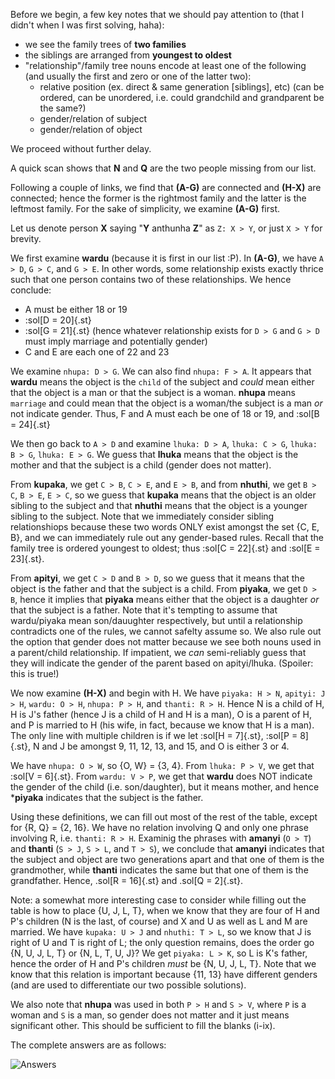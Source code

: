 Before we begin, a few key notes that we should pay attention to (that I didn't when I was first solving, haha):
- we see the family trees of **two families**
- the siblings are arranged from **youngest to oldest**
- "relationship"/family tree nouns encode at least one of the following (and usually the first and zero or one of the latter two):
	- relative position (ex. direct & same generation [siblings], etc) (can be ordered, can be unordered, i.e. could grandchild and grandparent be the same?)
	- gender/relation of subject
	- gender/relation of object 

We proceed without further delay.

A quick scan shows that **N** and **Q** are the two people missing from our list.

Following a couple of links, we find that **(A-G)** are connected and **(H-X)** are connected; hence the former is the rightmost family and the latter is the leftmost family. For the sake of simplicity, we examine **(A-G)** first. 

Let us denote person **X** saying "**Y** anthunha **Z**" as `Z: X > Y`, or just `X > Y` for brevity.

We first examine **wardu** (because it is first in our list \:P). In **(A-G)**, we have `A > D`, `G > C`, and `G > E`. In other words, some relationship exists exactly thrice such that one person contains two of these relationships. We hence conclude:
- A must be either 18 or 19
- :sol[D = 20]{.st}
- :sol[G = 21]{.st} (hence whatever relationship exists for `D > G` and `G > D` must imply marriage and potentially gender)
- C and E are each one of 22 and 23

We examine `nhupa: D > G`. We can also find `nhupa: F > A`. It appears that **wardu** means the object is the `child` of the subject and *could* mean either that the object is a man or that the subject is a woman. **nhupa** means `marriage` and could mean that the object is a woman/the subject is a man *or* not indicate gender. Thus, F and A must each be one of 18 or 19, and :sol[B = 24]{.st}

We then go back to `A > D` and examine `lhuka: D > A`, `lhuka: C > G`, `lhuka: B > G`, `lhuka: E > G`. We guess that **lhuka** means that the object is the mother and that the subject is a child (gender does not matter). 

From **kupaka**, we get `C > B`, `C > E`, and `E > B`, and from **nhuthi**, we get `B > C`, `B > E`, `E > C`, so we guess that **kupaka** means that the object is an older sibling to the subject and that **nhuthi** means that the object is a younger sibling to the subject. Note that we immediately consider sibling relationshiops because these two words ONLY exist amongst the set {C, E, B}, and we can immediately rule out any gender-based rules. Recall that the family tree is ordered youngest to oldest; thus :sol[C = 22]{.st} and :sol[E = 23]{.st}. 

From **apityi**, we get `C > D` and `B > D`, so we guess that it means that the object is the father and that the subject is a child. From **piyaka**, we get `D > B`, hence it implies that **piyaka** means either that the object is a daughter *or* that the subject is a father. Note that it's tempting to assume that wardu/piyaka mean son/dauughter respectively, but until a relationship contradicts one of the rules, we cannot safelty assume so. We also rule out the option that gender does not matter because we see both nouns used in a parent/child relationship. If impatient, we *can* semi-reliably guess that they will indicate the gender of the parent based on apityi/lhuka. (Spoiler: this is true!)

We now examine **(H-X)** and begin with H. We have `piyaka: H > N`, `apityi: J > H`, `wardu: O > H`, `nhupa: P > H`, and `thanti: R > H`. Hence N is a child of H, H is J's father (hence J is a child of H and H is a man), O is a parent of H, and P is married to H (his wife, in fact, because we know that H is a man). The only line with multiple children is if we let :sol[H = 7]{.st}, :sol[P = 8]{.st}, N and J be amongst 9, 11, 12, 13, and 15, and O is either 3 or 4. 

We have `nhupa: O > W`, so {O, W} = {3, 4}. From `lhuka: P > V`, we get that :sol[V = 6]{.st}. From `wardu: V > P`, we get that **wardu** does NOT indicate the gender of the child (i.e. son/daughter), but it means mother, and hence ***piyaka** indicates that the subject is the father. 

Using these definitions, we can fill out most of the rest of the table, except for {R, Q} = {2, 16}. We have no relation involving Q and only one phrase involving R, i.e. `thanti: R > H`. Examinig the phrases with **amanyi** (`O > T`) and **thanti** (`S > J`, `S > L`, and `T > S`), we conclude that **amanyi** indicates that the subject and object are two generations apart and that one of them is the grandmother, while **thanti** indicates the same but that one of them is the grandfather. Hence, .sol[R = 16]{.st} and .sol[Q = 2]{.st}.

Note: a somewhat more interesting case to consider while filling out the table is how to place {U, J, L, T}, when we know that they are four of H and P's children (N is the last, of course) and X and U as well as L and M are married. We have `kupaka: U > J` and `nhuthi: T > L`, so we know that J is right of U and T is right of L; the only question remains, does the order go {N, U, J, L, T} or {N, L, T, U, J}? We get `piyaka: L > K`, so L is K's father, hence the order of H and P's children *must* be {N, U, J, L, T}. Note that we know that this relation is important because {11, 13} have different genders (and are used to differentiate our two possible solutions). 

We also note that **nhupa** was used in both `P > H` and `S > V`, where `P` is a woman and `S` is a man, so gender does not matter and it just means significant other. This should be sufficient to fill the blanks (i-ix). 

The complete answers are as follows:

![Answers](../../pimg/iol2022i4-2.png)
